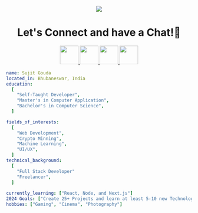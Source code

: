 <p align="center">
  <img src="https://capsule-render.vercel.app/api?type=waving&color=gradient&text=Hello!&height=100&section=header"/>
</p>

<h1 align="center">
  Let's Connect and have a Chat!💬
</h1>

<p align="center">
<a href="https://sujitgouda.me">
  <img height="50" src="https://user-images.githubusercontent.com/46517096/166972883-f5f1d88c-0246-4374-88ac-ded0f2cf0699.png"/>
</a>
<a href="https://www.linkedin.com/in/mesujit/">
  <img height="50" src="https://user-images.githubusercontent.com/46517096/166973395-19676cd8-f8ec-4abf-83ff-da8243505b82.png"/>
</a>
<a href="https://twitter.com/Sujitgouda18">
  <img height="50" src="https://user-images.githubusercontent.com/46517096/166974271-91dfa250-d70b-4cb9-8707-f1bda1b708c3.png"/>
</a>
<a href="https://www.instagram.com/sujit.kumar.gouda/">
  <img height="50" src="https://user-images.githubusercontent.com/46517096/166974368-9798f39f-1f46-499c-b14e-81f0a3f83a06.png"/>
</a>
</p>

```yaml
name: Sujit Gouda
located_in: Bhubaneswar, India
education:
  [
    "Self-Taught Developer",
    "Master's in Computer Application",
    "Bachelor's in Computer Science",
  ]

fields_of_interests:
  [
    "Web Development",
    "Crypto Minning",
    "Machine Learning",
    "UI/UX",
  ]
technical_background:
  [
    "Full Stack Developer"
    "Freelancer",
  ]
  
currently_learning: ["React, Node, and Next.js"]
2024 Goals: ["Create 25+ Projects and learn at least 5-10 new Technologies."]
hobbies: ["Gaming", "Cinema", "Photography"]

```
